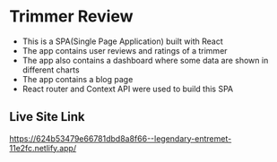 # Trimmer Review

- This is a SPA(Single Page Application) built with React
- The app contains user reviews and ratings of a trimmer
- The app also contains a dashboard where some data are shown in different charts
- The app contains a blog page
- React router and Context API were used to build this SPA

## Live Site Link

https://624b53479e66781dbd8a8f66--legendary-entremet-11e2fc.netlify.app/
